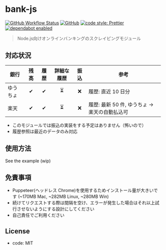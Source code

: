 # bank-js

[![GitHub Workflow Status](https://img.shields.io/github/workflow/status/nzws/bank-js/Node%20CI?style=for-the-badge)](https://github.com/nzws/bank-js/actions)
[![GitHub](https://img.shields.io/github/license/nzws/bank-js?style=for-the-badge)](#license)
[![code style: Prettier](https://img.shields.io/badge/code_style-prettier-ff69b4.svg?style=for-the-badge&logo=prettier)](https://prettier.io/)
[![dependabot enabled](https://img.shields.io/badge/dependabot-enabled-0366D6.svg?style=for-the-badge&logo=dependabot)](https://github.com/nzws/bank-js/pulls?utf8=%E2%9C%93&q=is%3Apr+label%3Adependencies+)

> Node.js向けオンラインバンキングのスクレイピングモジュール

## 対応状況

| 銀行     | 残高 | 履歴 | 詳細な履歴 | 振込 | 参考                                          |
| -------- | :--: | :--: | :--------: | :--: | --------------------------------------------- |
| ゆうちょ |  ✔   |  ✔   |     ⏳     |  ❌  | 履歴: 直近 10 日分                            |
| 楽天     |  ✔   |  ✔   |     ⏳     |  ❌  | 履歴: 最新 50 件, ゆうちょ → 楽天の自動払込可 |

- このモジュールでは振込の実装をする予定はありません（怖いので）
- 履歴参照は最近のデータのみ対応

## 使用方法

See the example (wip)

## 免責事項

- Puppeteer(ヘッドレス Chrome)を使用するためインストール量が大きいです (~170MB Mac, ~282MB Linux, ~280MB Win)
- 続けてリクエストする際は間隔を空け、エラーが発生した場合はそれ以上試行させないようにする設計にしてください
- 自己責任でご利用ください

## License

- code: MIT
